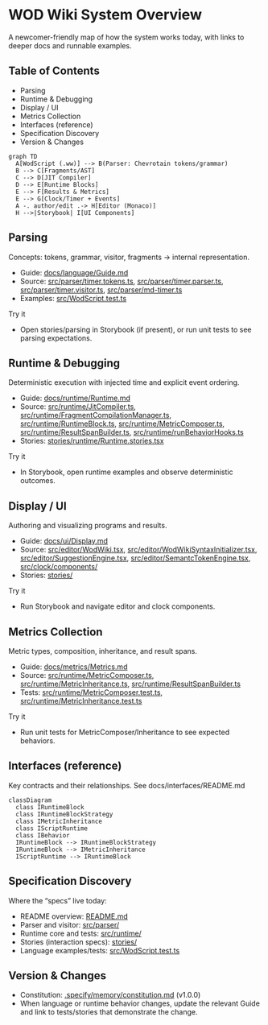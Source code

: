 # WOD Wiki System Overview

A newcomer-friendly map of how the system works today, with links to deeper docs and runnable examples.

## Table of Contents
- Parsing
- Runtime & Debugging
- Display / UI
- Metrics Collection
- Interfaces (reference)
- Specification Discovery
- Version & Changes

```mermaid
graph TD
  A[WodScript (.ww)] --> B(Parser: Chevrotain tokens/grammar)
  B --> C[Fragments/AST]
  C --> D[JIT Compiler]
  D --> E[Runtime Blocks]
  E --> F[Results & Metrics]
  E --> G[Clock/Timer + Events]
  A -. author/edit .-> H[Editor (Monaco)]
  H -->|Storybook| I[UI Components]
```

## Parsing
Concepts: tokens, grammar, visitor, fragments → internal representation.
- Guide: [docs/language/Guide.md](./language/Guide.md)
- Source: [src/parser/timer.tokens.ts](../src/parser/timer.tokens.ts), [src/parser/timer.parser.ts](../src/parser/timer.parser.ts), [src/parser/timer.visitor.ts](../src/parser/timer.visitor.ts), [src/parser/md-timer.ts](../src/parser/md-timer.ts)
- Examples: [src/WodScript.test.ts](../src/WodScript.test.ts)

Try it
- Open stories/parsing in Storybook (if present), or run unit tests to see parsing expectations.

## Runtime & Debugging
Deterministic execution with injected time and explicit event ordering.
- Guide: [docs/runtime/Runtime.md](./runtime/Runtime.md)
- Source: [src/runtime/JitCompiler.ts](../src/runtime/JitCompiler.ts), [src/runtime/FragmentCompilationManager.ts](../src/runtime/FragmentCompilationManager.ts), [src/runtime/RuntimeBlock.ts](../src/runtime/RuntimeBlock.ts), [src/runtime/MetricComposer.ts](../src/runtime/MetricComposer.ts), [src/runtime/ResultSpanBuilder.ts](../src/runtime/ResultSpanBuilder.ts), [src/runtime/runBehaviorHooks.ts](../src/runtime/runBehaviorHooks.ts)
- Stories: [stories/runtime/Runtime.stories.tsx](../stories/runtime/Runtime.stories.tsx)

Try it
- In Storybook, open runtime examples and observe deterministic outcomes.

## Display / UI
Authoring and visualizing programs and results.
- Guide: [docs/ui/Display.md](./ui/Display.md)
- Source: [src/editor/WodWiki.tsx](../src/editor/WodWiki.tsx), [src/editor/WodWikiSyntaxInitializer.tsx](../src/editor/WodWikiSyntaxInitializer.tsx), [src/editor/SuggestionEngine.tsx](../src/editor/SuggestionEngine.tsx), [src/editor/SemantcTokenEngine.tsx](../src/editor/SemantcTokenEngine.tsx), [src/clock/components/](../src/clock/components/)
- Stories: [stories/](../stories/)

Try it
- Run Storybook and navigate editor and clock components.

## Metrics Collection
Metric types, composition, inheritance, and result spans.
- Guide: [docs/metrics/Metrics.md](./metrics/Metrics.md)
- Source: [src/runtime/MetricComposer.ts](../src/runtime/MetricComposer.ts), [src/runtime/MetricInheritance.ts](../src/runtime/MetricInheritance.ts), [src/runtime/ResultSpanBuilder.ts](../src/runtime/ResultSpanBuilder.ts)
- Tests: [src/runtime/MetricComposer.test.ts](../src/runtime/MetricComposer.test.ts), [src/runtime/MetricInheritance.test.ts](../src/runtime/MetricInheritance.test.ts)

Try it
- Run unit tests for MetricComposer/Inheritance to see expected behaviors.

## Interfaces (reference)
Key contracts and their relationships. See docs/interfaces/README.md

```mermaid
classDiagram
  class IRuntimeBlock
  class IRuntimeBlockStrategy
  class IMetricInheritance
  class IScriptRuntime
  class IBehavior
  IRuntimeBlock --> IRuntimeBlockStrategy
  IRuntimeBlock --> IMetricInheritance
  IScriptRuntime --> IRuntimeBlock
```

## Specification Discovery
Where the “specs” live today:
- README overview: [README.md](../README.md)
- Parser and visitor: [src/parser/](../src/parser/)
- Runtime core and tests: [src/runtime/](../src/runtime/)
- Stories (interaction specs): [stories/](../stories/)
- Language examples/tests: [src/WodScript.test.ts](../src/WodScript.test.ts)

## Version & Changes
- Constitution: [.specify/memory/constitution.md](../.specify/memory/constitution.md) (v1.0.0)
- When language or runtime behavior changes, update the relevant Guide and link to tests/stories that demonstrate the change.
